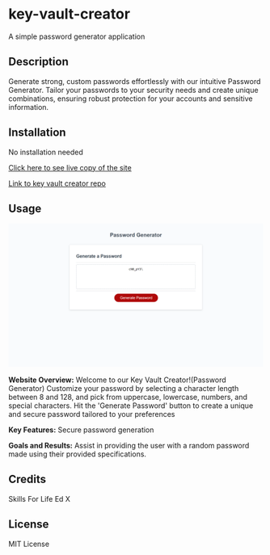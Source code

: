 # key-vault-creator

A simple password generator application

## Description

Generate strong, custom passwords effortlessly with our intuitive Password Generator. Tailor your passwords to your security needs and create unique combinations, ensuring robust protection for your accounts and sensitive information.

## Installation

No installation needed

[Click here to see live copy of the site](https://lav3ll.github.io/key-vault-creator)

[Link to key vault creator repo](https://github.com/lav3ll/key-vault-creator/)

## Usage

![Screenhot of the front page of key vault creator](./images/sc.png)

**Website Overview:**
Welcome to our Key Vault Creator!(Password Generator) Customize your password by selecting a character length between 8 and 128, and pick from uppercase, lowercase, numbers, and special characters. Hit the 'Generate Password' button to create a unique and secure password tailored to your preferences

**Key Features:**
Secure password generation

**Goals and Results:**
Assist in providing the user with a random password made using their provided specifications.

## Credits

Skills For Life
Ed X

## License

MIT License
